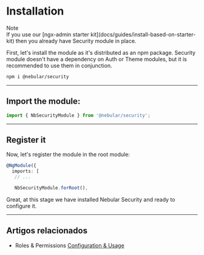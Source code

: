 # Installation

<div class="note note-info section-end">
  <div class="note-title">Note</div>
  <div class="note-body">
    If you use our [ngx-admin starter kit](docs/guides/install-based-on-starter-kit) then you already have Security module in place.
  </div>
</div>

First, let's install the module as it's distributed as an npm package. Security module doesn't have a dependency on Auth or Theme modules, but it is recommended to use them in conjunction.

```bash
npm i @nebular/security
```

<hr>

## Import the module:

```ts
import { NbSecurityModule } from '@nebular/security';
```

<hr>

## Register it

Now, let's register the module in the root module:

```ts
@NgModule({
  imports: [
   // ...

   NbSecurityModule.forRoot(),
```

Great, at this stage we have installed Nebular Security and ready to configure it.

<hr>

## Artigos relacionados

- Roles & Permissions [Configuration & Usage](docs/security/acl-configuration--usage)
